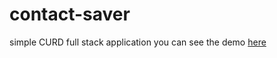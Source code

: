 # contact-saver

simple CURD full stack application
you can see the demo [here](http://contactsaver.herokuapp.com/login)

